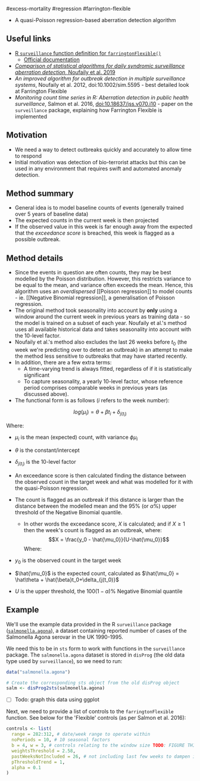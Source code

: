 #excess-mortality #regression #farrington-flexible

- A quasi-Poisson regression-based aberration detection algorithm

## Useful links

- [R `surveillance` function definition for `farringtonFlexible()`](https://github.com/r-forge/surveillance/blob/master/pkg/R/farringtonFlexible.R)
	- [Official documentation](https://surveillance.r-forge.r-project.org/pkgdown/reference/farringtonFlexible.html)
- [*Comparison of statistical algorithms for daily syndromic surveillance aberration detection*, Noufaily et al. 2019](https://academic.oup.com/bioinformatics/article/35/17/3110/5301313#151566659)
- *An improved algorithm for outbreak detection in multiple surveillance systems*, Noufaily et al. 2012, doi:10.1002/sim.5595 - best detailed look at Farrington Flexible
- *Monitoring count time series in R: Aberration detection in public health surveillance*, Salmon et al. 2016, [doi:10.18637/jss.v070.i10](https://doi.org/10.18637/jss.v070.i10) - paper on the `surveillance` package, explaining how Farrington Flexible is implemented

## Motivation

- We need a way to detect outbreaks quickly and accurately to allow time to respond
- Initial motivation was detection of bio-terrorist attacks but this can be used in any environment that requires swift and automated anomaly detection.

## Method summary

- General idea is to model baseline counts of events (generally trained over 5 years of baseline data)
- The expected counts in the current week is then projected
- If the observed value in this week is far enough away from the expected that the *exceedance score* is breached, this week is flagged as a possible outbreak.

## Method details

- Since the events in question are often counts, they may be best modelled by the Poisson distribution. However, this restricts variance to be equal to the mean, and variance often exceeds the mean. Hence, this algorithm uses an *overdispersed* [[Poisson regression]] to model counts - ie. [[Negative Binomial regression]], a generalisation of Poisson regression.
- The original method took seasonality into account by **only** using a window around the current week in previous years as training data - so the model is trained on a subset of each year. Noufaily et al.'s method uses all available historical data and takes seasonality into account with the 10-level factor.
- Noufaily et al.'s method also excludes the last 26 weeks before $t_0$ (the week we're predicting over to detect an outbreak) in an attempt to make the method less sensitive to outbreaks that may have started recently.
- In addition, there are a few extra terms:
	- A time-varying trend is always fitted, regardless of if it is statistically significant
	- To capture seasonality, a yearly 10-level factor, whose reference period comprises comparable weeks in previous years (as discussed above).
- The functional form is as follows ($i$ refers to the week number):

$$log(\mu_i) = \theta + \beta t_i + \delta_{j(t_i)}$$

Where:
- $\mu_i$ is the mean (expected) count, with variance $\phi\mu_i$
- $\theta$ is the constant/intercept
- $\delta_{j(t_i)}$ is the 10-level factor

- An exceedance score is then calculated finding the distance between the observed count in the target week and what was modelled for it with the quasi-Poisson regression. 
- The count is flagged as an outbreak if this distance is larger than the distance between the modelled mean and the 95% (or $\alpha$%) upper threshold of the Negative Binomial quantile.
	- In other words the exceedance score, $X$ is calculated; and if $X \ge 1$ then the week's count is flagged as an outbreak, where:
$$X = \frac{y_0 - \hat{\mu_0}}{U-\hat{\mu_0}}$$
Where:
- $y_0$ is the observed count in the target week
- $\hat{\mu_0}$ is the expected count, calculated as $\hat{\mu_0} = \hat\theta + \hat{\beta}t_0+\delta_{j(t_0)}$
- $U$ is the upper threshold, the $100(1-\alpha)\%$ Negative Binomial quantile

## Example

We'll use the example data provided in the R `surveillance` package ([`salmonella.agona`](https://rdrr.io/cran/surveillance/man/salmonella.agona.html)), a dataset containing reported number of cases of the Salmonella Agona serovar in the UK 1990-1995.

We need this to be in `sts` form to work with functions in the `surveillance` package. The `salmonella.agona` dataset is stored in `disProg` (the old data type used by `surveillance`), so we need to run:

```r
data("salmonella.agona")

# Create the corresponding sts object from the old disProg object
salm <- disProg2sts(salmonella.agona)
```

- [ ] Todo: graph this data using ggplot

Next, we need to provide a list of controls to the `farringtonFlexible` function. See below for the 'Flexible' controls (as per Salmon et al. 2016):

```r
controls <- list(
  range = 282:312, # date/week range to operate within
  noPeriods = 10, # 10 seasonal factors
  b = 4, w = 3, # controls relating to the window size TODO: FIGURE THIS OUT
  weightsThreshold = 2.58,
  pastWeeksNotIncluded = 26, # not including last few weeks to dampen impact of recent epidemics
  pThresholdTrend = 1,
  alpha = 0.1
)
```
